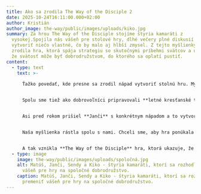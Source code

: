 ```yaml
---
title: Ako sa zrodila The Way of the Disciple 2
date: 2025-10-24T16:11:00.000+02:00
author: Kristián
author_image: the-way/public/images/uploads/kiko.jpg
summary: Za hrou The Way of the Disciple stojíme štyria kamaráti z
  vysokej.Spojila nás vášeň pre stolové hry, dlhé večery plné diskusií a túžba
  vytvoriť niečo vlastné, čo by malo aj hlbší zmysel. Z tejto myšlienky sa
  zrodila hra, ktorá spája strategiu so skutočnými príbehmi svätcov a ukazuje,
  že svätosť môže byť dobrodružstvom, do ktorého sa oplatí pustiť.
content:
  - type: text
    text: >-
      
      Ťažko povedať, kde presne sa zrodil nápad vytvoriť stolnú hru. Myslím, že každý fanúšik hier má niekde vzadu myšlienku na vlastnú hru, ktorú by raz chcel priniesť na svet. Za hrou **The Way of the Disciple** stojíme pôvodne štyria kamaráti z vysokej školy. **Janči, Kiko, Matúš a Sendy**. A treba uznať, že všetci sme občas až trochu *príliš* veľkí fanúšikovia stolných hier. Počas spoločných večerov vo Vive v Ihrisku sme často diskutovali o hrách. Čo funguje, čo nie, ako by sa dala mechanika vylepšiť alebo ako dosiahnuť lepšiu rovnováhu medzi zábavou a výzvou.


      Spolu sme tiež ako dobrovoľníci pripravovali **letné kresťanské tábory**, kde sa človek učí prenášať teóriu do praxe. Práve tam sme si uvedomili, aké náročné, no krásne je vytvoriť niečo, čo je zároveň zábavné, hodnotné a s jasným posolstvom. Tieto skúsenosti v nás prehĺbili túžbu vytvoriť hru, ktorá by nielen bavila, ale aj inšpirovala.


      Asi pred rokom prišiel **Janči** s konkrétnym nápadom a to vytvoriť hru, ktorá by spojila našu vášeň pre stolové hry s hlbším zmyslom života, v duchu evanjelizácie. Bez váhania sme sa pridali a pustili do práce. Od začiatku sme uvažovali nad konceptom **zberateľskej kartovej hry (TCG)** s tematikou svätých. Spojenie, ktoré nám dávalo dokonalý zmysel. Sme fanúšikmi hier ako *Magic: The Gathering* či *Hearthstone*, no zároveň veríme, že práve svätci ponúkajú nekonečný zdroj inšpirácie, odvahy a poznania.\


      Naša myšlienka rástla spolu s nami. Chceli sme, aby hra ponúkala viac než len zábavu aby hráčov **inšpirovala, učila ich hodnotám.** Diskutovali sme o konceptoch, kreslili prvé návrhy kariet a spoznávali životy svätcov. Dostalo sa nám veľkej podpory od kamarátov s umeleckým nadaním, ktorí pomohli dať vizuálnu podobu našim predstavám. Postupne sme ladili a testovali pôvodný koncept hry. Niektoré zmeny boli väčšie, iné len drobné, ale veríme, že sa nám podarilo vybalansovať hru tým správnym, zábavným smerom.


      A tak vznikla **The Way of the Disciple** hra, ktorá ukazuje, že každý z nás môže kráčať cestou dobra a odvahy, a že aj malé, nadšením poháňané nápady sa môžu zmeniť na veľké dobrodružstvo.
  - type: image
    image: the-way/public/images/uploads/spoločná.jpg
    alt: Matúš, Janči, Sendy a Kiko - štyria kamaráti, ktorí sa rozhodli premeniť
      vášeň pre hry na spoločné dobrodružstvo.
    caption: Matúš, Janči, Sendy a Kiko - štyria kamaráti, ktorí sa rozhodli
      premeniť vášeň pre hry na spoločné dobrodružstvo.
---
```


